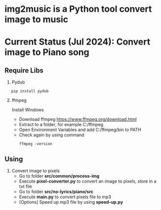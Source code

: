 # img2music is a Python tool convert image to music
# Current Status (Jul 2024): Convert image to Piano song
## Require Libs
1. Pydub
```
   pip install pydub
```
2. ffmpeg

   Install Windows
   - Download ffmpeg https://www.ffmpeg.org/download.html
   - Extract to a folder, for example C:/ffmpeg
   - Open Environment Variables and add C:/ffmpeg/bin to PATH
   - Check again by using command
     ```
     ffmpeg -version
     ```

## Using
1. Convert image to pixels
   - Go to folder **src/common/process-img**
   - Execute **pixel-converter.py** to convert an image to pixels, store in a txt file
   - Go to folder **src/no-lyrics/piano/src**
   - Execute **main.py** to convert pixels file to mp3
   - [Options] Speed up mp3 file by using **speed-up.py**
